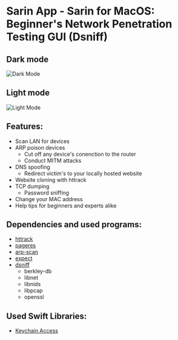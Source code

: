 # Sarin App - Sarin for MacOS: Beginner's Network Penetration Testing GUI (Dsniff)
## Dark mode
![Dark Mode](https://i.imgur.com/7oYbA9l.png)
## Light mode
![Light Mode](https://i.imgur.com/d3kFdJH.png)

## Features:
- Scan LAN for devices
- ARP poison devices
  - Cut off any device's conenction to the router
  - Conduct MITM attacks
- DNS spoofing
  - Redirect victim's to your locally hosted website
 - Website cloning with httrack
- TCP dumping
  - Password sniffing
- Change your MAC address
- Help tips for beginners and experts alike

## Dependencies and used programs:
- [httrack](https://www.httrack.com)
- [pageres](https://github.com/sindresorhus/pageres-cli)
- [arp-scan](https://github.com/royhills/arp-scan)
- [expect](https://manpages.debian.org/stretch/expect/index.html)
- [dsniff](https://github.com/ggreer/dsniff)
  - berkley-db
  - libnet
  - libnids
  - libpcap 
  - openssl 

## Used Swift Libraries:
- [Keychain Access](https://github.com/kishikawakatsumi/KeychainAccess)
